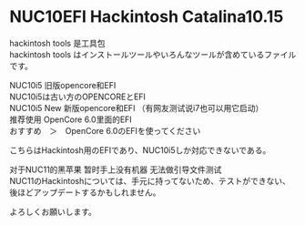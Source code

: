 # NUC10EFI Hackintosh Catalina10.15
hackintosh tools 是工具包 <br>
hackintosh tools はインストールツールやいろんなツールが含めているファイルです。<br>

NUC10i5 旧版opencore和EFI <br>
NUC10i5は古い方のOPENCOREとEFI <br>
NUC10i5 New 新版opencore和EFI （有网友测试说i7也可以用它启动） <br>
推荐使用 OpenCore 6.0里面的EFI  <br>
おすすめ　＞　OpenCore 6.0のEFIを使ってください <br>

こちらはHackintosh用のEFIであり、NUC10i5しか対応できないである。<br>

对于NUC11的黑苹果 暂时手上没有机器 无法做引导文件测试<br>
 NUC11のHackintoshについては、手元に持ってないため、テストができない、後ほどアップデートするかもしれません。<br>

よろしくお願いします。
